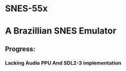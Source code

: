 # SNES-55x
# A Brazillian SNES Emulator
## Progress: 
### Lacking Audio PPU And SDL2-3 implementation
